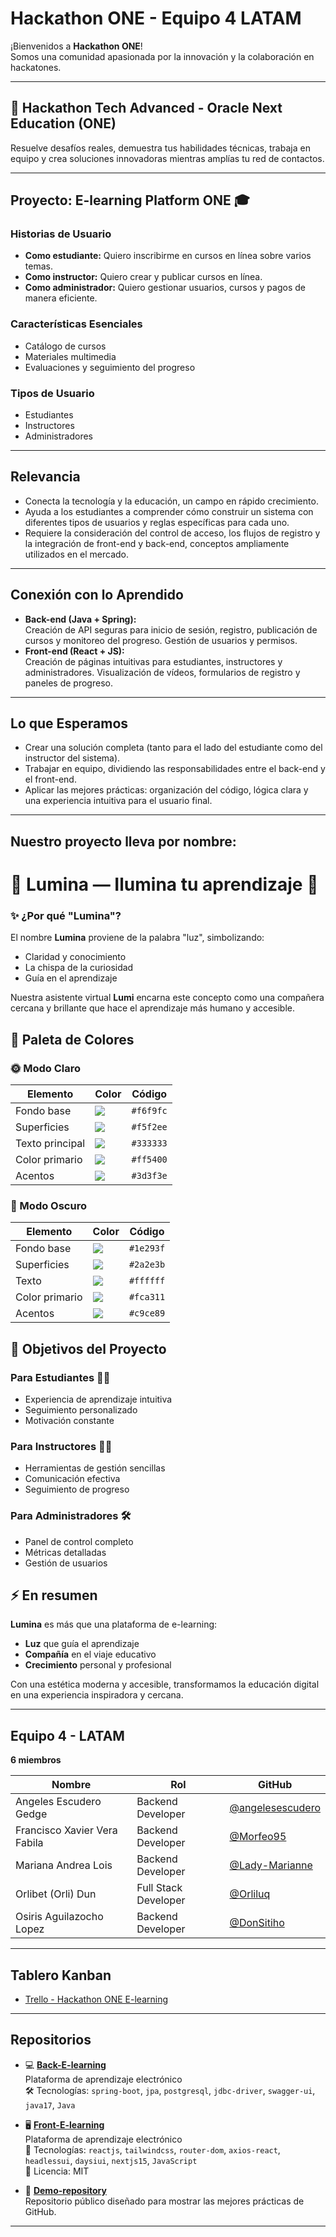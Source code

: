 # Hackathon ONE - Equipo 4 LATAM

¡Bienvenidos a **Hackathon ONE**!  
Somos una comunidad apasionada por la innovación y la colaboración en hackatones.

---

## 🚀 Hackathon Tech Advanced - Oracle Next Education (ONE)

Resuelve desafíos reales, demuestra tus habilidades técnicas, trabaja en equipo y crea soluciones innovadoras mientras amplías tu red de contactos.

---

## Proyecto: E-learning Platform ONE 🎓

### Historias de Usuario

- **Como estudiante:** Quiero inscribirme en cursos en línea sobre varios temas.
- **Como instructor:** Quiero crear y publicar cursos en línea.
- **Como administrador:** Quiero gestionar usuarios, cursos y pagos de manera eficiente.

### Características Esenciales

- Catálogo de cursos
- Materiales multimedia
- Evaluaciones y seguimiento del progreso

### Tipos de Usuario

- Estudiantes
- Instructores
- Administradores

---

## Relevancia

- Conecta la tecnología y la educación, un campo en rápido crecimiento.
- Ayuda a los estudiantes a comprender cómo construir un sistema con diferentes tipos de usuarios y reglas específicas para cada uno.
- Requiere la consideración del control de acceso, los flujos de registro y la integración de front-end y back-end, conceptos ampliamente utilizados en el mercado.

---

## Conexión con lo Aprendido

- **Back-end (Java + Spring):**  
  Creación de API seguras para inicio de sesión, registro, publicación de cursos y monitoreo del progreso. Gestión de usuarios y permisos.
- **Front-end (React + JS):**  
  Creación de páginas intuitivas para estudiantes, instructores y administradores. Visualización de vídeos, formularios de registro y paneles de progreso.

---

## Lo que Esperamos

- Crear una solución completa (tanto para el lado del estudiante como del instructor del sistema).
- Trabajar en equipo, dividiendo las responsabilidades entre el back-end y el front-end.
- Aplicar las mejores prácticas: organización del código, lógica clara y una experiencia intuitiva para el usuario final.

---

## Nuestro proyecto lleva por nombre:
# 🌟 Lumina — Ilumina tu aprendizaje 🌟 

### ✨ ¿Por qué "Lumina"?

El nombre **Lumina** proviene de la palabra "luz", simbolizando:

- Claridad y conocimiento
- La chispa de la curiosidad
- Guía en el aprendizaje

Nuestra asistente virtual **Lumi** encarna este concepto como una compañera cercana y brillante que hace el aprendizaje más humano y accesible.

## 🎨 Paleta de Colores

### 🌞 Modo Claro
| Elemento | Color | Código |
|----------|-------|--------|
| Fondo base | ![](https://img.shields.io/badge/-%23f6f9fc.svg?style=flat&logoColor=white&label=) | `#f6f9fc` |
| Superficies | ![](https://img.shields.io/badge/-%23f5f2ee.svg?style=flat&logoColor=white&label=) | `#f5f2ee` |
| Texto principal | ![](https://img.shields.io/badge/-%23333333.svg?style=flat&logoColor=white&label=) | `#333333` |
| Color primario | ![](https://img.shields.io/badge/-%23ff5400.svg?style=flat&logoColor=white&label=) | `#ff5400` |
| Acentos | ![](https://img.shields.io/badge/-%233d3f3e.svg?style=flat&logoColor=white&label=) | `#3d3f3e` |

### 🌙 Modo Oscuro
| Elemento | Color | Código |
|----------|-------|--------|
| Fondo base | ![](https://img.shields.io/badge/-%231e293f.svg?style=flat&label=) | `#1e293f` |
| Superficies | ![](https://img.shields.io/badge/-%232a2e3b.svg?style=flat&label=) | `#2a2e3b` |
| Texto | ![](https://img.shields.io/badge/-%23ffffff.svg?style=flat&label=) | `#ffffff` |
| Color primario | ![](https://img.shields.io/badge/-%23fca311.svg?style=flat&label=) | `#fca311` |
| Acentos | ![](https://img.shields.io/badge/-%23c9ce89.svg?style=flat&label=) | `#c9ce89` |

## 🚀 Objetivos del Proyecto

### Para Estudiantes 👩‍🎓
- Experiencia de aprendizaje intuitiva
- Seguimiento personalizado
- Motivación constante

### Para Instructores 👨‍🏫
- Herramientas de gestión sencillas
- Comunicación efectiva
- Seguimiento de progreso

### Para Administradores 🛠️
- Panel de control completo
- Métricas detalladas
- Gestión de usuarios

## ⚡️ En resumen
**Lumina** es más que una plataforma de e-learning:
- **Luz** que guía el aprendizaje
- **Compañía** en el viaje educativo
- **Crecimiento** personal y profesional

Con una estética moderna y accesible, transformamos la educación digital en una experiencia inspiradora y cercana.

--- 

## Equipo 4 - LATAM

**6 miembros**

| Nombre                        | Rol                  | GitHub              |
|-------------------------------|----------------------|---------------------|
| Angeles Escudero Gedge        | Backend Developer    | [@angelesescudero](https://github.com/angelesescudero) |
| Francisco Xavier Vera Fabila  | Backend Developer    | [@Morfeo95](https://github.com/Morfeo95) |
| Mariana Andrea Lois           | Backend Developer    | [@Lady-Marianne](https://github.com/Lady-Marianne) |
| Orlibet (Orli) Dun            | Full Stack Developer | [@Orliluq](https://github.com/Orliluq) |
| Osiris Aguilazocho Lopez      | Backend Developer    | [@DonSitiho](https://github.com/DonSitiho) |

---

## Tablero Kanban

- [Trello - Hackathon ONE E-learning](https://trello.com/b/TgmVuCBK/hackaton-one-e-learning)

---

## Repositorios

- 💻 [**Back-E-learning**](https://github.com/Hackathon-ONE/Back-E-learning)  
  Plataforma de aprendizaje electrónico  
  🛠️ Tecnologías: `spring-boot`, `jpa`, `postgresql`, `jdbc-driver`, `swagger-ui`, `java17`, `Java`

- 🖥️ [**Front-E-learning**](https://github.com/Hackathon-ONE/Front-E-learning)  
  Plataforma de aprendizaje electrónico  
  🎨 Tecnologías: `reactjs`, `tailwindcss`, `router-dom`, `axios-react`, `headlessui`, `daysiui`, `nextjs15`, `JavaScript`  
  📄 Licencia: MIT

- 🌟 [**Demo-repository**](https://github.com/Hackathon-ONE/demo-repository)  
  Repositorio público diseñado para mostrar las mejores prácticas de GitHub.

---
